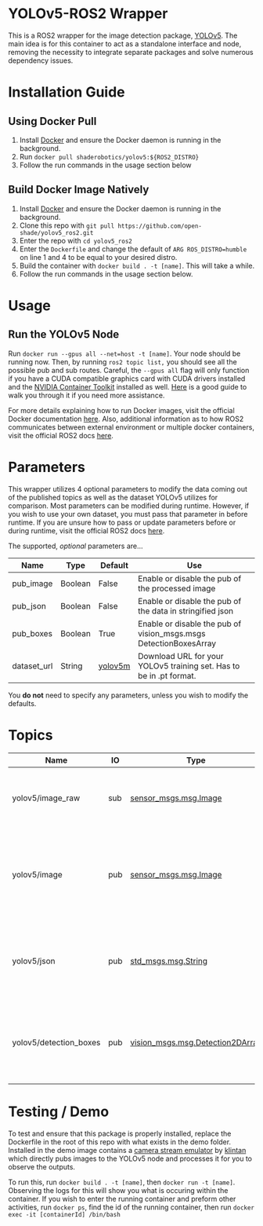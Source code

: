 # YOLOv5-ROS2 Wrapper

This is a ROS2 wrapper for the image detection package, [YOLOv5](https://github.com/ultralytics/yolov5). The main idea is for this container to act as a standalone interface and node, removing the necessity to integrate separate packages and solve numerous dependency issues.

# Installation Guide
## Using Docker Pull
1. Install [Docker](https://www.docker.com/) and ensure the Docker daemon is running in the background.
2. Run ```docker pull shaderobotics/yolov5:${ROS2_DISTRO}```
3. Follow the run commands in the usage section below

## Build Docker Image Natively
1. Install [Docker](https://www.docker.com/) and ensure the Docker daemon is running in the background.
2. Clone this repo with ```git pull https://github.com/open-shade/yolov5_ros2.git```
3. Enter the repo with ```cd yolov5_ros2```
4. Enter the ```Dockerfile``` and change the default of ```ARG ROS_DISTRO=humble``` on line 1 and 4 to be equal to your desired distro. 
5. Build the container with ```docker build . -t [name]```. This will take a while.
6. Follow the run commands in the usage section below.

# Usage
## Run the YOLOv5 Node 
Run ```docker run --gpus all --net=host -t [name]```. Your node should be running now. Then, by running ```ros2 topic list,``` you should see all the possible pub and sub routes. Careful, the ```--gpus all``` flag will only function if you have a CUDA compatible graphics card with CUDA drivers installed and the [NVIDIA Container Toolkit](https://github.com/NVIDIA/nvidia-docker) installed as well. [Here](https://www.howtogeek.com/devops/how-to-use-an-nvidia-gpu-with-docker-containers/#:~:text=To%20use%20your%20GPU%20with,your%20containers%20for%20GPU%20support.&text=The%20Container%20Toolkit%20should%20now,to%20start%20a%20test%20container.) is a good guide to walk you through it if you need more assistance.

For more details explaining how to run Docker images, visit the official Docker documentation [here](https://docs.docker.com/engine/reference/run/). Also, additional information as to how ROS2 communicates between external environment or multiple docker containers, visit the official ROS2 docs [here](https://docs.ros.org/en/foxy/How-To-Guides/Run-2-nodes-in-single-or-separate-docker-containers.html#). 

# Parameters
This wrapper utilizes 4 optional parameters to modify the data coming out of the published topics as well as the dataset YOLOv5 utilizes for comparison. Most parameters can be modified during runtime. However, if you wish to use your own dataset, you must pass that parameter in before runtime. If you are unsure how to pass or update parameters before or during runtime, visit the official ROS2 docs [here](https://docs.ros.org/en/foxy/Concepts/About-ROS-2-Parameters.html?highlight=parameters#setting-initial-parameter-values-when-running-a-node).

The supported, *optional* parameters are...

| Name        | Type    | Default | Use                                                                 |
|-------------|---------|---------|---------------------------------------------------------------------|
| pub_image   | Boolean | False   | Enable or disable the pub of the processed image                    |
| pub_json    | Boolean | False   | Enable or disable the pub of the data in stringified json           |
| pub_boxes   | Boolean | True    | Enable or disable the pub of vision_msgs.msgs DetectionBoxesArray   | 
| dataset_url | String  | [yolov5m](https://github.com/ultralytics/yolov5/releases/download/v6.1/yolov5m.pt) | Download URL for your YOLOv5 training set. Has to be in .pt format. |   

You __do not__ need to specify any parameters, unless you wish to modify the defaults.

# Topics

| Name                   | IO  | Type                             | Use                                                               |
|------------------------|-----|----------------------------------|-------------------------------------------------------------------|
| yolov5/image_raw       | sub | [sensor_msgs.msg.Image](http://docs.ros.org/en/noetic/api/sensor_msgs/html/msg/Image.html)            | Takes the raw camera output to be processed                       |
 | yolov5/image           | pub | [sensor_msgs.msg.Image](http://docs.ros.org/en/noetic/api/sensor_msgs/html/msg/Image.html)            | Outputs the processed image with bounding boxes drawn on the image |
| yolov5/json            | pub | [std_msgs.msg.String](http://docs.ros.org/en/api/std_msgs/html/msg/String.html)              | Outputs the detected objects in a frame in stringified json format |
| yolov5/detection_boxes | pub | [vision_msgs.msg.Detection2DArray](http://docs.ros.org/en/lunar/api/vision_msgs/html/msg/Detection2DArray.html) | Outputs the detected bounding box location in a unified format    |

# Testing / Demo
To test and ensure that this package is properly installed, replace the Dockerfile in the root of this repo with what exists in the demo folder. Installed in the demo image contains a [camera stream emulator](https://github.com/klintan/ros2_video_streamer) by [klintan](https://github.com/klintan) which directly pubs images to the YOLOv5 node and processes it for you to observe the outputs.

To run this, run ```docker build . -t [name]```, then ```docker run -t [name]```. Observing the logs for this will show you what is occuring within the container. If you wish to enter the running container and preform other activities, run ```docker ps```, find the id of the running container, then run ```docker exec -it [containerId] /bin/bash```